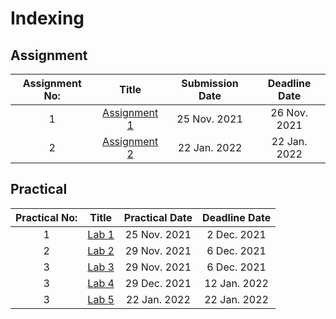 # Indexing
## Assignment
| Assignment No:     |   Title         | Submission Date |  Deadline Date |
| :-------------:|:-------------:| :-----:| :------:|
| 1      | [Assignment 1](https://github.com/alina232/EAD/tree/master/Assignment/Assignment-1) | 25 Nov. 2021 | 26 Nov. 2021 |
| 2      | [Assignment 2](https://github.com/alina232/EAD/tree/master/Assignment/Assignment-2) | 22 Jan. 2022 | 22 Jan. 2022 |


## Practical
| Practical No:     |   Title         | Practical Date |  Deadline Date |
| :-------------:|:-------------:| :-----:| :------:|
| 1      | [Lab 1](https://github.com/alina232/EAD/tree/master/Practical/Lab-1) | 25 Nov. 2021 | 2 Dec. 2021 |
| 2      | [Lab 2](https://github.com/alina232/EAD/tree/master/Practical/Lab-2) | 29 Nov. 2021 | 6 Dec. 2021 |
| 3      | [Lab 3](https://github.com/alina232/EAD/tree/master/Practical/Lab-3) | 29 Nov. 2021 | 6 Dec. 2021 |
| 3      | [Lab 4](https://github.com/alina232/EAD/tree/master/Practical/Lab-4) | 29 Dec. 2021 | 12 Jan. 2022 |
| 3      | [Lab 5](https://github.com/alina232/EAD/tree/master/Practical/Lab-5) | 22 Jan. 2022 | 22 Jan. 2022 |